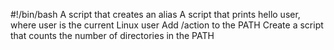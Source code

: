 #!/bin/bash
A script that creates an alias
A script that prints hello user, where user is the current Linux user
Add /action to the PATH
Create a script that counts the number of directories in the PATH
